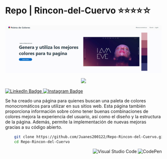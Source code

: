 # Repo | Rincon-del-Cuervo ⭐⭐⭐⭐☆

![Banner](image/CAP/dash-paletcolors.PNG)
<p align="center" style="color: white;">
    <img src="https://profile-counter.glitch.me/Juanes200122/count.svg" />
</p>


<p>
    <a href="https://www.linkedin.com/in/juan-estaban-ar%C3%A9valo-056bab240/" target="_blank" rel="Linkedin">
      <img src="https://img.shields.io/badge/-@JuanEsteban-0077B5?style=flat-square&amp;labelColor=0077B5&amp;logo=LinkedIn&amp;link=https://www.linkedin.com/in/juan-estaban-ar%C3%A9valo-056bab240/" alt="LinkedIn Badge">
    </a> 
    <a href="https://www.instagram.com/jeacsi.official_022?igsh=MWJ6MHRwcnhoZXVxbQ==" target="_blank" rel="Instagram">
      <img src="https://img.shields.io/badge/-@jeacsi.official_022-purple?style=flat&logo=instagram&logoColor=white&link=https://www.instagram.com/jeacsi.official_022?igsh=MWJ6MHRwcnhoZXVxbQ==" alt="Instagram Badge">
    </a>
</p>
<p>
    Se ha creado una página para quienes buscan una paleta de colores monocromáticos para utilizar en sus sitios web. Esta página también proporciona información sobre cómo tener buenas combinaciones de colores mejora la experiencia del usuario, así como el diseño y la estructura de la página. Además, permite la implementación de nuevas mejoras gracias a su código abierto.
</p>

```bash
    git clone https://github.com/Juanes200122/Repo-Rincon-del-Cuervo.git
    cd Repo-Rincon-del-Cuervo
```
<div align="right">

![Visual Studio Code](https://img.shields.io/badge/-Visual%20Studio%20Code-007ACC?style=flat&logo=visual-studio-code&logoColor=white)
![CodePen](https://img.shields.io/badge/-CodePen-000000?style=flat&logo=codepen)

</div>

